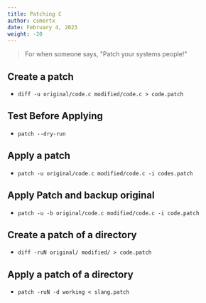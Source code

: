 ```yaml
---
title: Patching C
author: csmertx
date: February 4, 2023
weight: -20
---
```


> For when someone says, "Patch your systems people!"

## Create a patch

- ```diff -u original/code.c modified/code.c > code.patch```

## Test Before Applying

- ```patch --dry-run```

## Apply a patch

- ```patch -u original/code.c modified/code.c -i codes.patch```

## Apply Patch and backup original

- ```patch -u -b original/code.c modified/code.c -i code.patch```

## Create a patch of a directory

- ```diff -ruN original/ modified/ > code.patch```

## Apply a patch of a directory

- ```patch -ruN -d working < slang.patch```

